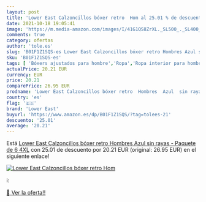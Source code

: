 ```yaml
---
layout: post
title: 'Lower East Calzoncillos bóxer retro  Hom al 25.01 % de descuento'
date: 2021-10-18 19:05:41
image: 'https://m.media-amazon.com/images/I/41G1QS8ZrXL._SL500_._SL400_.jpg'
comments: true
category: ofertas
author: 'tole.es'
slug: 'B01F1Z1SQS-es Lower East Calzoncillos bóxer retro Hombres Azul sin rayas...'
sku: 'B01F1Z1SQS-es'
tags: [ 'Bóxers ajustados para hombre','Ropa','Ropa interior para hombre','Ropa para hombre','bóxer','lower east', ]
actualPrice: 20.21 EUR
currency: EUR
price: 20.21
comparePrice: 26.95 EUR
prodname: 'Lower East Calzoncillos bóxer retro  Hombres  Azul  sin rayas - Paquete de 6   4XL'
country: 'es'
flag: '🇪🇸'
brand: 'Lower East'
buyurl: 'https://www.amazon.es/dp/B01F1Z1SQS/?tag=tolees-21'
descuento: '25.01'
average: '20.21'
---
```


Está [Lower East Calzoncillos bóxer retro  Hombres  Azul  sin rayas - Paquete de 6   4XL](https://www.amazon.es/dp/B01F1Z1SQS/?tag=tolees-21) con 25.01 de descuento por 20.21 EUR (original: 26.95 EUR) en el siguiente enlace!

[![Lower East Calzoncillos bóxer retro  Hom](https://m.media-amazon.com/images/I/41G1QS8ZrXL._SL500_._SL400_.jpg)](https://www.amazon.es/dp/B01F1Z1SQS/?tag=tolees-21)

ℹ️:


[🛒 Ver la oferta!!](https://www.amazon.es/dp/B01F1Z1SQS/?tag=tolees-21)
